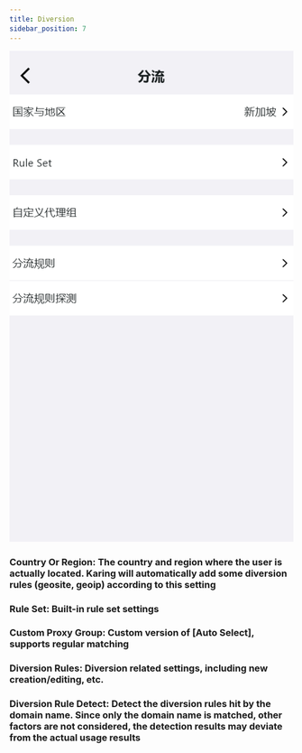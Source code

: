 ```yaml
---
title: Diversion
sidebar_position: 7
---
```


![](./img/diversion.png#center)

### Country Or Region: The country and region where the user is actually located. Karing will automatically add some diversion rules (geosite, geoip) according to this setting

### Rule Set: Built-in rule set settings

### Custom Proxy Group: Custom version of [Auto Select], supports regular matching

### Diversion Rules: Diversion related settings, including new creation/editing, etc.

### Diversion Rule Detect: Detect the diversion rules hit by the domain name. Since only the domain name is matched, other factors are not considered, the detection results may deviate from the actual usage results